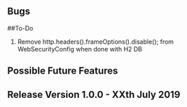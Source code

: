 ## Bugs

##To-Do
1. Remove http.headers().frameOptions().disable(); from WebSecurityConfig when done with H2 DB

## Possible Future Features

## Release Version 1.0.0 - XXth July 2019